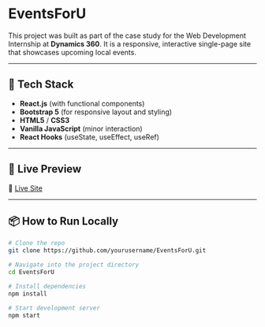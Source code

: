 # EventsForU

This project was built as part of the case study for the Web Development Internship at **Dynamics 360**. It is a responsive, interactive single-page site that showcases upcoming local events.

---

## 🔧 Tech Stack

- **React.js** (with functional components)
- **Bootstrap 5** (for responsive layout and styling)
- **HTML5** / **CSS3**
- **Vanilla JavaScript** (minor interaction)
- **React Hooks** (useState, useEffect, useRef)

---

## 🚀 Live Preview

🔗 [Live Site](https://683eccbdf80bc49041beb65f--eventsforu.netlify.app/)

---

## 📦 How to Run Locally

```bash
# Clone the repo
git clone https://github.com/yourusername/EventsForU.git

# Navigate into the project directory
cd EventsForU

# Install dependencies
npm install

# Start development server
npm start
